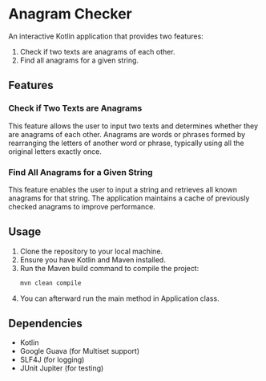 # Anagram Checker

An interactive Kotlin application that provides two features:

1. Check if two texts are anagrams of each other.
2. Find all anagrams for a given string.

## Features

### Check if Two Texts are Anagrams

This feature allows the user to input two texts and determines whether they are anagrams of each other. Anagrams are words or phrases formed by rearranging the letters of another word or phrase, typically using all the original letters exactly once.

### Find All Anagrams for a Given String

This feature enables the user to input a string and retrieves all known anagrams for that string. The application maintains a cache of previously checked anagrams to improve performance.

## Usage

1. Clone the repository to your local machine.
2. Ensure you have Kotlin and Maven installed.
3. Run the Maven build command to compile the project:
   ```bash
   mvn clean compile
4. You can afterward run the main method in Application class.


## Dependencies
- Kotlin
- Google Guava (for Multiset support)
- SLF4J (for logging)
- JUnit Jupiter (for testing)